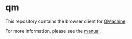 # qm

This repository contains the browser client for
[QMachine](https://www.qmachine.org).

For more information, please see the
[manual](https://docs.qmachine.org/en/latest/browser-client.html).

<!-- vim:set syntax=markdown: -->
